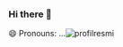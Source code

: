 ### Hi there 👋
😄 Pronouns: ...![profilresmi](https://github.com/mustafahicyilmaz35/mustafahicyilmaz35/assets/23613691/7b8d8df9-a027-4eff-9b7e-bd6978542338)

<!--
**mustafahicyilmaz35/mustafahicyilmaz35** is a ✨ _special_ ✨ repository because its `README.md` (this file) appears on your GitHub profile.

Here are some ideas to get you started:

- 🔭 I’m currently working on ...
- 🌱 I’m currently learning ...
- 👯 I’m looking to collaborate on ...
- 🤔 I’m looking for help with ...
- 💬 Ask me about ...
- 📫 How to reach me: ...
- 😄 Pronouns: ...![profilresmi](https://github.com/mustafahicyilmaz35/mustafahicyilmaz35/assets/23613691/7b8d8df9-a027-4eff-9b7e-bd6978542338)

- ⚡ Fun fact: ...
-->
